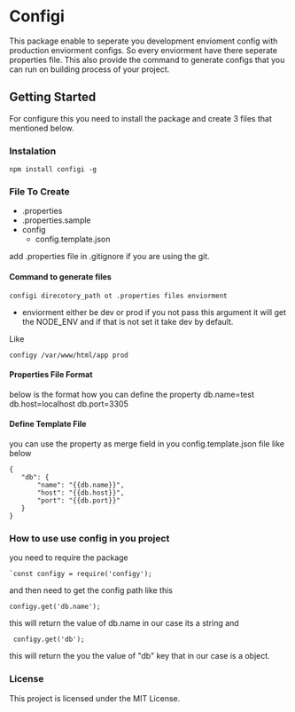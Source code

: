 # Configi
This package enable to seperate you development envioment config with production enviorment configs. So every enviorment have there seperate properties file. This also provide the command to generate configs that you can run on building process of your project.

## Getting Started
For configure this you need to install the package and create 3 files that mentioned below.

### Instalation
`npm install configi -g`

### File To Create
- .properties
- .properties.sample
- config
    - config.template.json

add .properties file in .gitignore if you are using the git.

#### Command to generate files
```
configi direcotory_path ot .properties files enviorment
```
- enviorment either be dev or prod if you not pass this argument it will get the NODE_ENV and if that is not set it take dev by default.

Like
```
configy /var/www/html/app prod
```

#### Properties File Format
below is the format how you can define the property
db.name=test
db.host=localhost
db.port=3305

#### Define Template File
you can use the property as merge field in you config.template.json file like below
```
{
   "db": {
       "name": "{{db.name}}",
       "host": "{{db.host}}",
       "port": "{{db.port}}"
   }
}
```

### How to use use config in you project
you need to require the package
```
`const configy = require('configy');
```
and then need to get the config path like this

```
configy.get('db.name');
```
this will return the value of db.name in our case its a string and
```
 configy.get('db');
 ```
 this will return the you the value of "db" key that in our case is a object.

 ### License
 This project is licensed under the MIT License.

